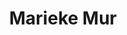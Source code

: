 ---
title: "Marieke Mur"
presenter_id: marieke_mur
position: Graduate Student
start_date: 2004
end_date: 2008
email: 
phone: 
photo: assets/images/portrait_5.jpg
status: former
layout: member 
---